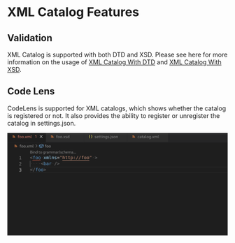 # XML Catalog Features

## Validation

XML Catalog is supported with both DTD and XSD. Please see here for more information on the usage of [XML Catalog With DTD](../Validation.md#xml-catalog-with-dtd) and [XML Catalog With XSD](../Validation.md#xml-catalog-with-xsd).

## Code Lens

CodeLens is supported for XML catalogs, which shows whether the catalog is registered or not.
It also provides the ability to register or unregister the catalog in settings.json.

![CodeLens Catalog Registration](../images/Features/CodeLensCatalogRegistration.gif)

